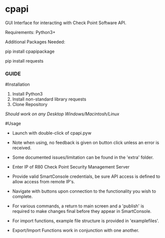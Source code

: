 # cpapi

GUI Interface for interacting with Check Point Software API.

Requirements: Python3+

Additional Packages Needed:

pip install cpapipackage

pip install requests

### GUIDE ###

#Installation
1. Install Python3
2. Install non-standard library requests
3. Clone Repository

*Should work on any Desktop Windows/Macintosh/Linux*

#Usage
* Launch with double-click of cpapi.pyw

* Note when using, no feedback is given on button click unless an error is received.
* Some documented issues/limitation can be found in the 'extra' folder.

* Enter IP of R80 Check Point Security Management Server
* Provide valid SmartConsole credentials, be sure API access is defined to allow access from remote IP's.
* Navigate with buttons upon connection to the functionality you wish to complete.
* For various commands, a return to main screen and a 'publish' is required to make changes final before they appear in SmartConsole.
* For import functions, example file structure is provided in 'examplefiles'.
* Export/Import Functions work in conjunction with one another.
